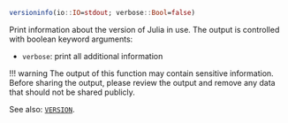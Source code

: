 ```julia
versioninfo(io::IO=stdout; verbose::Bool=false)
```

Print information about the version of Julia in use. The output is controlled with boolean keyword arguments:

  * `verbose`: print all additional information

!!! warning
    The output of this function may contain sensitive information. Before sharing the output, please review the output and remove any data that should not be shared publicly.


See also: [`VERSION`](@ref).
